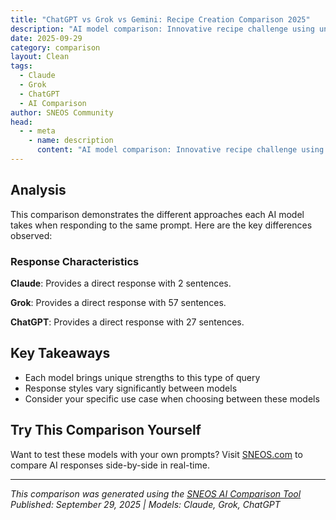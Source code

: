 ```yaml
---
title: "ChatGPT vs Grok vs Gemini: Recipe Creation Comparison 2025"
description: "AI model comparison: Innovative recipe challenge using unusual ingredients - culinary creativity test..."
date: 2025-09-29
category: comparison
layout: Clean
tags:
  - Claude
  - Grok
  - ChatGPT
  - AI Comparison
author: SNEOS Community
head:
  - - meta
    - name: description
      content: "AI model comparison: Innovative recipe challenge using unusual ingredients - culinary creativity test..."
---
```


<ChatComparison
  title="ChatGPT vs Grok vs Gemini: Recipe Creation Comparison 2025"
  prompt="Innovative recipe challenge using unusual ingredients - culinary creativity test"
  :responses='{
    "Claude": "Invalid API source. Please specify \u0027openai\u0027, \u0027anthropic\u0027, \u0027gemini\u0027, \u0027gemini-grounding\u0027, \u0027deepseek\u0027, \u0027grok\u0027, \u0027grok-live\u0027, or \u0027mistral\u0027.",
    "Grok": "Welcome to the **Innovative Recipe Challenge: Culinary Creativity Test**! The goal of this challenge is to create a unique, delicious, and visually appealing dish using unusual ingredients that are not typically combined or used in everyday cooking. Let\u0027s push the boundaries of flavor, texture, and presentation while ensuring the recipe is approachable for home cooks.\n\n### The Unusual Ingredients\nFor this challenge, I\u0027ve selected the following unconventional ingredients (or combinations). You can source them from specialty stores, online, or forage if safe and legal in your area:\n1. **Dulse (dried seaweed)** - A salty, umami-packed red seaweed often used in coastal cuisines.\n2. **Black Garlic** - Fermented garlic with a sweet, tangy, and molasses-like flavor.\n3. **Yuca Root (Cassava)** - A starchy tuber with a nutty taste, often used in Latin American and African cuisines.\n4. **Rose Water** - A floral essence that adds a delicate, aromatic touch to dishes.\n5. **Dried Crickets (or Cricket Flour)** - A sustainable protein source with a nutty, earthy flavor, increasingly popular in modern cuisine.\n\n### The Challenge\nCreate a cohesive dish (appetizer, main course, or dessert) that incorporates at least **3 of the 5** unusual ingredients listed above. The recipe should balance flavors, highlight the unique properties of these ingredients, and include a short story or inspiration behind the dish. Bonus points for presentation ideas and pairing suggestions (like drinks or sides).\n\n### My Recipe: \u0022Umami Bloom Savory Tart with Cricket Crust\u0022\n**Category**: Appetizer or Light Main  \n**Serves**: 4  \n**Prep Time**: 30 minutes  \n**Cook Time**: 45 minutes  \n\n#### Inspiration Story\nThis dish is inspired by a walk along a rugged coastal cliff where the salty breeze carried hints of seaweed and wildflowers. I imagined a dish that captures the essence of the sea, earth, and unexpected sweetness, much like discovering hidden blooms among rocky shores. The umami from dulse and black garlic grounds the tart, while rose water adds an ethereal floral note\u2014a reminder of nature\u0027s contrasts. The cricket flour in the crust introduces a sustainable twist, reflecting the future of food in harmony with the environment.\n\n#### Ingredients\n- **For the Cricket Crust**:\n  - 1 cup all-purpose flour\n  - 1/4 cup cricket flour (or finely ground dried crickets)\n  - 1/2 tsp salt\n  - 6 tbsp cold unsalted butter, cubed\n  - 3-4 tbsp ice water\n- **For the Filling**:\n  - 1 cup yuca root (peeled, boiled, and mashed into a smooth puree)\n  - 2 tbsp dulse flakes (soaked in warm water for 10 minutes, then drained)\n  - 2 cloves black garlic, mashed into a paste\n  - 1/2 cup ricotta cheese\n  - 1 egg\n  - 1 tsp rose water\n  - Salt and pepper to taste\n  - 1 tbsp olive oil (for brushing)\n- **For Garnish**:\n  - Edible flowers (optional)\n  - A sprinkle of dulse flakes\n\n#### Instructions\n1. **Make the Cricket Crust**:\n   - In a bowl, combine all-purpose flour, cricket flour, and salt. Cut in the cold butter using a pastry cutter or fingers until it resembles coarse crumbs.\n   - Add ice water, 1 tbsp at a time, mixing until the dough comes together. Form into a disk, wrap in plastic, and chill for 15 minutes.\n   - Preheat oven to 375\u00B0F (190\u00B0C). Roll out the dough on a floured surface to fit a 9-inch tart pan. Press into the pan, trim excess, and prick the bottom with a fork. Bake blind (with pie weights or dried beans) for 10 minutes, then remove weights and bake for another 5 minutes until lightly golden. Set aside.\n2. **Prepare the Filling**:\n   - In a bowl, mix the mashed yuca root, soaked dulse flakes, black garlic paste, ricotta, egg, and rose water. Season with salt and pepper. Stir until smooth and well-combined. The yuca provides a creamy, starchy base, while dulse and black garlic add deep umami and sweetness. Rose water brings a subtle floral lift.\n3. **Assemble and Bake**:\n   - Spread the filling evenly into the pre-baked crust. Brush the top lightly with olive oil for a golden sheen.\n   - Bake for 25-30 minutes, or until the filling is set and slightly puffed.\n4. **Garnish and Serve**:\n   - Let the tart cool for 10 minutes before slicing. Garnish with a sprinkle of dulse flakes and edible flowers for a pop of color.\n   - Serve warm or at room temperature as an appetizer or light main.\n\n#### Flavor Profile\n- The crust has a nutty, slightly earthy undertone from the cricket flour, complementing the savory filling.\n- The filling balances the salty-umami punch of dulse with the sweet, tangy depth of black garlic, while yuca adds a neutral, creamy texture. Rose water cuts through with a delicate floral note, preventing the dish from feeling too heavy.\n\n#### Presentation Idea\nServe the tart on a rustic wooden board, sliced into wedges, with edible flowers scattered around for a \u0022coastal garden\u0022 vibe. Use a dark plate to make the colors pop.\n\n#### Pairing Suggestion\nPair with a crisp, chilled glass of Sauvignon Blanc to complement the savory and floral notes, or a refreshing cucumber and mint-infused water for a non-alcoholic option. A side of lightly dressed arugula salad enhances the tart\u2019s richness.\n\n### Challenge to You\nNow it\u2019s your turn! Create your own recipe using at least 3 of the unusual ingredients (dulse, black garlic, yuca root, rose water, dried crickets/cricket flour). Share:\n- The name of your dish\n- The recipe with ingredients and instructions\n- A short inspiration story\n- Optional: presentation or pairing ideas\n\nFeel free to ask for feedback on your creation or substitutions if any ingredients are hard to source. Let\u2019s celebrate culinary creativity and explore flavors beyond the ordinary! What will you cook up?",
    "ChatGPT": "Certainly! Here\u0027s an innovative recipe challenge that uses some unusual ingredients to spark culinary creativity:\n\n**Challenge: Tropical Umami Surf \u0026 Turf Tacos**\n\n### Ingredients (Unusual choices)\n- **Meat:** Alligator tail meat (or if unavailable, substitute with frog legs)\n- **Seafood:** Sea urchin roe\n- **Fruit:** Jackfruit (young, unripe)\n- **Vegetable:** Purple sweet potato\n- **Herbs/Spices:** Kaffir lime leaves, sumac powder\n- **Other:** Black garlic, fermented chili paste (e.g., gochujang or sambal)\n\n### Objective:\nCreate a vibrant surf \u0026 turf taco that balances the gamey meatiness of alligator, the creamy ocean flavor of sea urchin, the tropical mildness of jackfruit, and the earthiness of purple sweet potato, enhanced with exotic seasonings. Focus on texture contrast and layered umami flavors.\n\n---\n\n### Suggested Approach:\n\n**1. Preparation of Ingredients:**\n\n- **Alligator tail meat:** Marinate in black garlic paste, sumac powder, salt, and lime juice. Grill or pan-sear until tender.\n- **Jackfruit \u201Cpulled pork\u201D:** Use young green jackfruit, drain and shred. Saut\u00E9 with fermented chili paste, kaffir lime leaves, and a splash of coconut milk for creaminess.\n- **Purple sweet potato:** Boil and mash, then season with salt and a touch of lime zest for brightness.\n- **Sea urchin roe:** Use fresh or frozen straight as a creamy topping, no cooking needed.\n\n**2. Assembly:**\n\n- Warm small corn or flour tortillas.\n- Spread a thin layer of mashed purple sweet potato as the base.\n- Add a layer of jackfruit chili mixture.\n- Top with sliced grilled alligator meat.\n- Add dollops of sea urchin roe on top.\n- Garnish with fresh herbs like cilantro, thinly sliced radishes, and a squeeze of lime.\n\n**3. Serving idea:**\n\nServe with a side of pickled exotic vegetables (e.g., pickled lotus root or radish) to add crunch and acidity.\n\n---\n\n### Creativity Tips:\n- Experiment with textures by incorporating crispy elements like toasted coconut flakes or fried purple sweet potato chips.\n- Play with heat by adjusting the fermented chili paste.\n- Use kaffir lime zest in a finishing oil drizzle for fragrance.\n\n---\n\nWould you like a more detailed recipe with cooking instructions or another challenge with different unusual ingredients?"
  }'
  published-date="15:47"
/>

## Analysis

This comparison demonstrates the different approaches each AI model takes when responding to the same prompt. Here are the key differences observed:

### Response Characteristics

**Claude**: Provides a direct response with 2 sentences. 

**Grok**: Provides a direct response with 57 sentences. 

**ChatGPT**: Provides a direct response with 27 sentences. 

## Key Takeaways

- Each model brings unique strengths to this type of query
- Response styles vary significantly between models
- Consider your specific use case when choosing between these models

## Try This Comparison Yourself

Want to test these models with your own prompts? Visit [SNEOS.com](https://sneos.com) to compare AI responses side-by-side in real-time.

---

*This comparison was generated using the [SNEOS AI Comparison Tool](https://sneos.com)*
*Published: September 29, 2025 | Models: Claude, Grok, ChatGPT*
